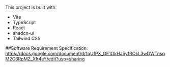 
This project is built with:

- Vite
- TypeScript
- React
- shadcn-ui
- Tailwind CSS

##Software Requirement Specification:
https://docs.google.com/document/d/1qUfPX_OE1OkHJ5yfROkL3wDWTnsqM2C6RpMZ_Xft4eY/edit?usp=sharing

